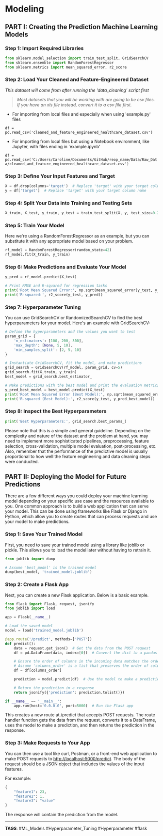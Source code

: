 # Modeling

## PART I: Creating the Prediction Machine Learning Models

### Step 1: Import Required Libraries

```python
from sklearn.model_selection import train_test_split, GridSearchCV
from sklearn.ensemble import RandomForestRegressor
from sklearn.metrics import mean_squared_error, r2_score
```

### Step 2: Load Your **Cleaned and Feature-Engineered Dataset**

_This dataset will come from after running the 'data_cleaning' script first_

> _Most datasets that you will be working with are going to be csv files. If you have an xls file instead, convert it to a csv file first._

- For importing from local files and especially when using 'example.py' files

`df = pd.read_csv('cleaned_and_feature_engineered_healthcare_dataset.csv')`

- For importing from local files but using a Notebook environment, like Jupyter, with files ending in 'example.ipynb'

`df = pd.read_csv('C:/Users/Caroline/Documents/GitHub/reop_name/Data/Raw_Data/cleaned_and_feature_engineered_healthcare_dataset.csv')`

### Step 3: Define Your Input Features and Target

```python
X = df.drop(columns='target')  # Replace 'target' with your target column name
y = df['target']  # Replace 'target' with your target column name
```

### Step 4: Split Your Data into Training and Testing Sets

```python
X_train, X_test, y_train, y_test = train_test_split(X, y, test_size=0.2, random_state=42)
```

### Step 5: Train Your Model

Here we're using a RandomForestRegressor as an example, but you can substitute it with any appropriate model based on your problem.

```python
rf_model = RandomForestRegressor(random_state=42)
rf_model.fit(X_train, y_train)
```

### Step 6: Make Predictions and Evaluate Your Model

```python
y_pred = rf_model.predict(X_test)

# Print RMSE and R-squared for regression tasks
print('Root Mean Squared Error:', np.sqrt(mean_squared_error(y_test, y_pred)))
print('R-squared:', r2_score(y_test, y_pred))
```

### Step 7: Hyperparameter Tuning

You can use GridSearchCV or RandomizedSearchCV to find the best hyperparameters for your model. Here's an example with GridSearchCV:

```python
# Define the hyperparameters and the values you want to test
param_grid = {
    'n_estimators': [100, 200, 300],
    'max_depth': [None, 5, 10],
    'min_samples_split': [2, 5, 10]
}

# Instantiate GridSearchCV, fit the model, and make predictions
grid_search = GridSearchCV(rf_model, param_grid, cv=5)
grid_search.fit(X_train, y_train)
best_model = grid_search.best_estimator_

# Make predictions with the best model and print the evaluation metrics
y_pred_best_model = best_model.predict(X_test)
print('Root Mean Squared Error (Best Model):', np.sqrt(mean_squared_error(y_test, y_pred_best_model)))
print('R-squared (Best Model):', r2_score(y_test, y_pred_best_model))
```

### Step 8: Inspect the Best Hyperparameters

```python
print('Best Hyperparameters:', grid_search.best_params_)
```

Please note that this is a simple and general guideline. Depending on the complexity and nature of the dataset and the problem at hand, you may need to implement more sophisticated pipelines, preprocessing, feature selection, cross-validation, multiple model evaluation, post-processing, etc. Also, remember that the performance of the predictive model is usually proportional to how well the feature engineering and data cleaning steps were conducted.

## PART II: Deploying the Model for Future Predictions

There are a few different ways you could deploy your machine learning model depending on your specific use case and the resources available to you. One common approach is to build a web application that can serve your model. This can be done using frameworks like Flask or Django in Python, which allow you to create routes that can process requests and use your model to make predictions.

### Step 1: Save Your Trained Model

First, you need to save your trained model using a library like joblib or pickle. This allows you to load the model later without having to retrain it.

```python
from joblib import dump

# Assume 'best_model' is the trained model
dump(best_model, 'trained_model.joblib')
```

### Step 2: Create a Flask App

Next, you can create a new Flask application. Below is a basic example.

```python
from flask import Flask, request, jsonify
from joblib import load

app = Flask(__name__)

# Load the saved model
model = load('trained_model.joblib')

@app.route('/predict', methods=['POST'])
def predict():
    data = request.get_json()  # Get the data from the POST request
    df = pd.DataFrame(data, index=[0])  # Convert the dict to a pandas DataFrame

    # Ensure the order of columns in the incoming data matches the order of columns used to train the model
    # Assume 'columns_order' is a list that preserves the order of columns in the trained model
    df = df[columns_order]

    prediction = model.predict(df)  # Use the model to make a prediction

    # Return the prediction in a response
    return jsonify({'prediction': prediction.tolist()})

if __name__ == '__main__':
    app.run(host='0.0.0.0', port=5000)  # Run the Flask app
```

This creates a new route at /predict that accepts POST requests. The route handler function gets the data from the request, converts it to a DataFrame, uses the model to make a prediction, and then returns the prediction in the response.

### Step 3: Make Requests to Your App

You can then use a tool like curl, Postman, or a front-end web application to make POST requests to [http://localhost:5000/predict](http://localhost:5000/predict). The body of the request should be a JSON object that includes the values of the input features.

For example:

```python
{
    "feature1": 23,
    "feature2": 1,
    "feature3": "value"
}
```

The response will contain the prediction from the model.

---

**TAGS**: #ML_Models #Hyperparameter_Tuning #Hyperparameter #flask
